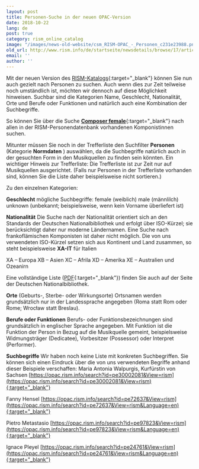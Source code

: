 ```yaml
---
layout: post
title: Personen-Suche in der neuen OPAC-Version
date: 2018-10-22
lang: de
post: true
category: rism_online_catalog
image: "/images/news-old-website/csm_RISM-OPAC_-_Personen_c231e23988.png"
old_url: http://www.rism.info/de/startseite/newsdetails/browse/17/article/64/searching-for-people-in-the-new-rism-catalog.html
email: ''
author: ''
---
```


Mit der neuen Version des [RISM-Katalogs](https://opac.rism.info/){:target="_blank"} können Sie nun auch gezielt nach Personen zu suchen. Auch wenn dies zur Zeit teilweise noch umständlich ist, möchten wir dennoch auf diese Möglichkeit hinweisen. Suchbar sind die Kategorien Name, Geschlecht, Nationalität, Orte und Berufe oder Funktionen und natürlich auch eine Kombination der Suchbegriffe.

So können Sie über die Suche [**Composer female**](https://opac.rism.info/metaopac/search?searchCategories%5B0%5D=-1&q=Composer+female&View=rism&Language=de){:target="_blank"} nach allen in der RISM-Personendatenbank vorhandenen Komponistinnen suchen.

Mitunter müssen Sie noch in der Trefferliste den Suchfilter **Personen** (Kategorie **Normdaten** ) auswählen, da die Suchbegriffe natürlich auch in der gesuchten Form in den Musikquellen zu finden sein könnten. Ein wichtiger Hinweis zur Trefferliste: Die Trefferliste ist zur Zeit nur auf Musikquellen ausgerichtet. (Falls nur Personen in der Trefferliste vorhanden sind, können Sie die Liste daher beispielsweise nicht sortieren.)

Zu den einzelnen Kategorien:

**Geschlecht**
mögliche Suchbegriffe:
female (weiblich)
male (männlilch)
unknown (unbekannt; beispielsweise, wenn kein Vorname überliefert ist)

**Nationalität**
Die Suche nach der Nationalität orientiert sich an den Standards der Deutschen Nationalbibliothek und erfolgt über ISO-Kürzel; sie berücksichtigt daher nur moderne Ländernamen. Eine Suche nach frankoflämischen Komponisten ist daher nicht möglich. Die von uns verwendeten ISO-Kürzel setzen sich aus Kontinent und Land zusammen, so steht beispielsweise **XA-IT** für Italien

XA – Europa
XB – Asien
XC – Afrila
XD – Amerika
XE – Australien und Ozeanirn

Eine vollständige Liste ([PDF](https://wiki.dnb.de/display/ILTIS/Informationsseite+zur+GND?preview=%2F90411323%2F160151404%2F02-laendercodes_2020-01-28_alph.pdf){:target="_blank"}) finden Sie auch auf der Seite der Deutschen Nationalbibliothek.

**Orte** (Geburts-, Sterbe- oder Wirkungsorte)
Ortsnamen werden grundsätzlich nur in der Landessprache angegeben (Roma statt Rom oder Rome; Wrocław statt Breslau).

**Berufe oder Funktionen**
Berufs- oder Funktionsbezeichnungen sind grundsätzlich in englischer Sprache angegeben. Mit Funktion ist die Funktion der Person in Bezug auf die Musikquelle gemeint, beispielsweise Widmungsträger (Dedicatee), Vorbesitzer (Possessor) oder Interpret (Performer).

**Suchbegriffe**
Wir haben noch keine Liste mit konkreten Suchbegriffen. Sie können sich einen Eindruck über die von uns verwendeten Begriffe anhand dieser Beispiele verschaffen:
Maria Antonia Walpurgis, Kurfürstin von Sachsen
[https://opac.rism.info/search?id=pe30002081&View=rism](https://opac.rism.info/search?id=pe30002081&View=rism){:target="_blank"}

Fanny Hensel
[https://opac.rism.info/search?id=pe72637&View=rism](https://opac.rism.info/search?id=pe72637&View=rism&Language=en){:target="_blank"}

Pietro Metastasio
[https://opac.rism.info/search?id=pe97823&View=rism](https://opac.rism.info/search?id=pe97823&View=rism&Language=en){:target="_blank"}

Ignace Pleyel
[https://opac.rism.info/search?id=pe24761&View=rism](https://opac.rism.info/search?id=pe24761&View=rism&Language=en){:target="_blank"}
